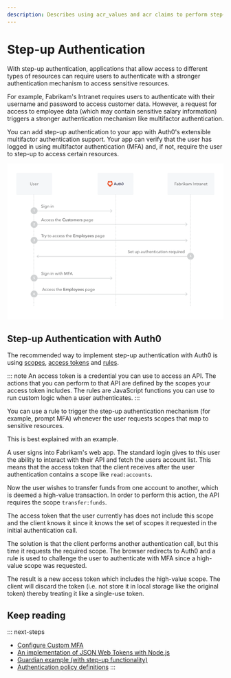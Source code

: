 ```yaml
---
description: Describes using acr_values and acr claims to perform step-up authentication with Auth0
---
```

# Step-up Authentication

With step-up authentication, applications that allow access to different types of resources can require users to authenticate with a stronger authentication mechanism to access sensitive resources.

For example, Fabrikam's Intranet requires users to authenticate with their username and password to access customer data. However, a request for access to employee data (which may contain sensitive salary information) triggers a stronger authentication mechanism like multifactor authentication.

You can add step-up authentication to your app with Auth0's extensible multifactor authentication support. Your app can verify that the user has logged in using multifactor authentication (MFA) and, if not, require the user to step-up to access certain resources.

![Step-up flow](/media/articles/mfa/step-up-flow.png)

## Step-up Authentication with Auth0

The recommended way to implement step-up authentication with Auth0 is using [scopes](/scopes), [access tokens](/tokens/access-token) and [rules](/rules).

::: note
An access token is a credential you can use to access an API. The actions that you can perform to that API are defined by the scopes your access token includes. The rules are JavaScript functions you can use to run custom logic when a user authenticates.
:::

You can use a rule to trigger the step-up authentication mechanism (for example, prompt MFA) whenever the user requests scopes that map to sensitive resources.

This is best explained with an example.

A user signs into Fabrikam's web app. The standard login gives to this user the ability to interact with their API and fetch the users account list. This means that the access token that the client receives after the user authentication contains a scope like `read:accounts`.

Now the user wishes to transfer funds from one account to another, which is deemed a high-value transaction. In order to perform this action, the API requires the scope `transfer:funds`.

The access token that the user currently has does not include this scope and the client knows it since it knows the set of scopes it requested in the initial authentication call.

The solution is that the client performs another authentication call, but this time it requests the required scope. The browser redirects to Auth0 and a rule is used to challenge the user to authenticate with MFA since a high-value scope was requested.

The result is a new access token which includes the high-value scope. The client will discard the token (i.e. not store it in local storage like the original token) thereby treating it like a single-use token.

## Keep reading

::: next-steps
* [Configure Custom MFA](/multifactor-authentication/custom)
* [An implementation of JSON Web Tokens with Node.js](https://github.com/auth0/node-jsonwebtoken)
* [Guardian example (with step-up functionality)](https://github.com/auth0/guardian-example)
* [Authentication policy definitions](http://openid.net/specs/openid-provider-authentication-policy-extension-1_0.html#rfc.section.4)
:::
